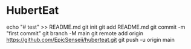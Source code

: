 # HubertEat

echo "# test" >> README.md
git init
git add README.md
git commit -m "first commit"
git branch -M main
git remote add origin https://github.com/EpicSenseii/huberteat.git
git push -u origin main
